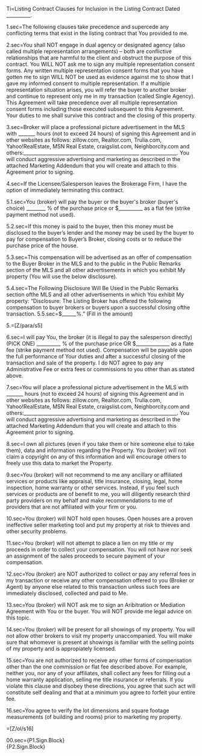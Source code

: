 
Ti=Listing Contract Clauses for Inclusion in the Listing Contract Dated __________.

1.sec=The following clauses take precedence and supercede any conflicting terms that exist in the listing contract that You provided to me.

2.sec=You shall NOT engage in dual agency or designated agency (also called multiple representation arrangements) – both are conflictive relationships that are harmful to the client and obstruct the purpose of this contract. You WILL NOT ask me to sign any multiple representation consent forms. Any written multiple representation consent forms that you have gotten me to sign WILL NOT be used as evidence against me to show that I gave my informed consent to multiple representation. If a multiple representation situation arises, you will refer the buyer to another broker and continue to represent only me in my transaction (called Single Agency). This Agreement will take precedence over all multiple representation consent forms including those executed subsequent to this Agreement. Your duties to me shall survive this contract and the closing of this property.

3.sec=Broker will place a professional picture advertisement in the MLS with _______ hours (not to exceed 24 hours) of signing this Agreement and in other websites as follows: zillow.com, Realtor.com, Trulia.com, Yahoo!RealEstate, MSN Real Estate, craigslist.com, Neighborcity.com and others:________________________________________________ _______________. You will conduct aggressive advertising and marketing as described in the attached Marketing Addendum that you will create and attach to this Agreement prior to signing.

4.sec=If the Licensee/Salesperson leaves the Brokerage Firm, I have the option of immediately terminating this contract.

5.1.sec=You (broker) will pay the buyer or the buyer's broker (buyer's choice) ________ % of the purchase price or $__________ as a flat fee (strike payment method not used).

5.2.sec=If  this money is paid to the buyer, then this money must be disclosed to the buyer’s lender and the money may be used by the buyer to pay for compensation to Buyer’s Broker, closing costs or to reduce the purchase price of the house.

5.3.sec=This compensation will be advertised as an offer of compensation to the Buyer Broker in the MLS and to the public in the Public Remarks section of the MLS and all other advertisements in which you exhibit My property (You will use the below disclosure).

5.4.sec=The Following Disclosure Will Be Used in the Public Remarks section ofthe MLS and all other advertisements in which You exhibit My property: “Disclosure: The Listing Broker has offered the following compensation to buyer brokers or buyers upon a successful closing ofthe transaction.
5.5.sec=$______%.” (Fill in the amount)

5.=[Z/para/s5]

6.sec=I will pay You, the broker (it is illegal to pay the salesperson directly) (PICK ONE) __________ % of the purchase price OR $______________ as a flate fee (strike payment method not used). Compensation will be payable upon the full performance of Your duties and after a successful closing of the transaction and sale of the property. I do NOT agree to pay any Administrative Fee or extra fees or commissions to you other than as stated above.

7.sec=You will place a professional picture advertisement in the MLS with _______ hours (not to exceed 24 hours) of signing this Agreement and in other websites as follows: zillow.com, Realtor.com, Trulia.com, Yahoo!RealEstate, MSN Real Estate, craigslist.com, Neighborcity.com and others:________________________________________________ _______________. You will conduct aggressive advertising and marketing as described in the attached Marketing Addendum that you will create and attach to this Agreement prior to signing.

8.sec=I own all pictures (even if you take them or hire someone else to take them), data and information regarding the Property. You (broker) will not claim a copyright on any of this information and will encourage others to freely use this data to market the Property.

9.sec=You (broker) will not recommend to me any ancillary or affiliated services or products like appraisal, title insurance, closing, legal, home inspection, home warranty or other services. Instead, if you feel such services or products are of benefit to me, you will diligently research third party providers on my behalf and make recommendations to me of providers that are not affiliated with your firm or you.

10.sec=You (broker) will NOT hold open houses. Open houses are a proven ineffective seller marketing tool and put my property at risk to thieves and other security problems.

11.sec=You (broker) will not attempt to place a lien on my title or my proceeds in order to collect your compensation. You will not have nor seek an assignment of the sales proceeds to secure payment of your compensation.

12.sec=You (broker) are NOT authorized to collect or pay any referral fees in my transaction or receive any other compensation offered to you (Broker or Agent) by anyone else related to this transaction unless such fees are immediately disclosed, collected and paid to Me.

13.sec=You (broker) will NOT ask me to sign an Aribitration or Mediation Agreement with You or the buyer. You will NOT provide me legal advice on this topic.

14.sec=You (broker) will be present for all showings of my property. You will not allow other brokers to visit my property unaccompanied. You will make sure that whomever is present at showings is familiar with the selling points of my property and is appropiately licensed.

15.sec=You are not authorized to receive any other forms of compensation other than the one commission or flat fee described above. For example, neither you, nor any of your affiliates, shall collect any fees for filling out a home warranty application, selling me title insurance or referrals. If you violate this clause and disobey these directions, you agree that such act will constitute self dealing and that at a minimum you agree to forfeit your entire fee.

16.sec=You agree to verify the lot dimensions and square footage measurements (of building and rooms) prior to marketing my property.

=[Z/ol/s16]

00.sec={P1.Sign.Block}<br>{P2.Sign.Block}
